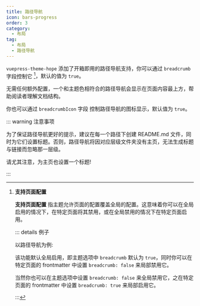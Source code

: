 ```yaml
---
title: 路径导航
icon: bars-progress
order: 3
category:
  - 布局
tag:
  - 布局
  - 路径导航
---
```


`vuepress-theme-hope` 添加了开箱即用的路径导航支持，你可以通过 `breadcrumb` 字段控制它 <Badge text="支持页面配置" /> [^support-page-config]，默认的值为 `true`。

无需任何额外配置，一个和主题色相符合的路径导航会显示在页面内容最上方，帮助阅读者理解文档结构。

你也可以通过 `breadcrumbIcon` 字段 <Badge text="支持页面配置" /> 控制路径导航的图标显示，默认值为 `true`。

<!-- more -->

::: warning 注意事项

为了保证路径导航更好的提示，建议在每一个路径下创建 README.md 文件，同时为它们设置标题。否则，路径导航将因对应层级文件夹没有主页，无法生成标题与链接而忽略那一层级。

请尤其注意，为主页也设置一个标题!

:::

[^support-page-config]: **支持页面配置** <Badge text="支持页面配置" />

    **支持页面配置** 指主题允许页面的配置覆盖全局的配置。这意味着你可以在全局启用的情况下，在特定页面将其禁用，或在全局禁用的情况下在特定页面启用。

    ::: details 例子

    以路径导航为例:

    该功能默认全局启用，即主题选项中 `breadcrumb` 默认为 `true`，同时你可以在特定页面的 frontmatter 中设置 `breadcrumb: false` 来局部禁用它。

    当然你也可以在主题选项中设置 `breadcrumb: false` 来全局禁用它，之在特定页面的 frontmatter 中设置 `breadcrumb: true` 来局部启用它。

    :::
